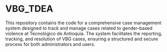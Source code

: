 # VBG_TDEA
This repository contains the code for a comprehensive case management system designed to track and manage cases related to gender-based violence at Tecnológico de Antioquia. The system facilitates the reporting, tracking, and resolution of VBG cases, ensuring a structured and secure process for both administrators and users.
